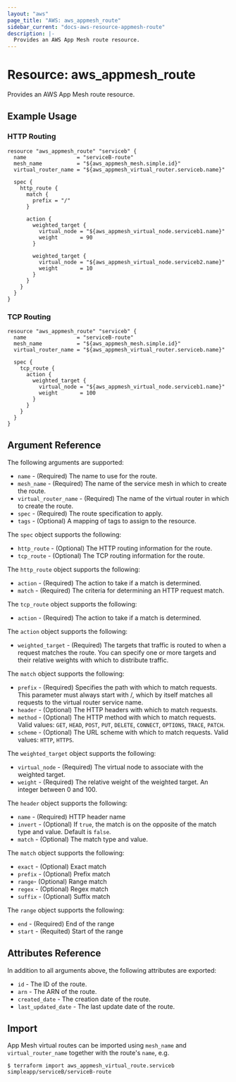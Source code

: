 ```yaml
---
layout: "aws"
page_title: "AWS: aws_appmesh_route"
sidebar_current: "docs-aws-resource-appmesh-route"
description: |-
  Provides an AWS App Mesh route resource.
---
```


# Resource: aws_appmesh_route

Provides an AWS App Mesh route resource.

## Example Usage

### HTTP Routing

```hcl
resource "aws_appmesh_route" "serviceb" {
  name                = "serviceB-route"
  mesh_name           = "${aws_appmesh_mesh.simple.id}"
  virtual_router_name = "${aws_appmesh_virtual_router.serviceb.name}"

  spec {
    http_route {
      match {
        prefix = "/"
      }

      action {
        weighted_target {
          virtual_node = "${aws_appmesh_virtual_node.serviceb1.name}"
          weight       = 90
        }

        weighted_target {
          virtual_node = "${aws_appmesh_virtual_node.serviceb2.name}"
          weight       = 10
        }
      }
    }
  }
}
```

### TCP Routing

```hcl
resource "aws_appmesh_route" "serviceb" {
  name                = "serviceB-route"
  mesh_name           = "${aws_appmesh_mesh.simple.id}"
  virtual_router_name = "${aws_appmesh_virtual_router.serviceb.name}"

  spec {
    tcp_route {
      action {
        weighted_target {
          virtual_node = "${aws_appmesh_virtual_node.serviceb1.name}"
          weight       = 100
        }
      }
    }
  }
}
```

## Argument Reference

The following arguments are supported:

* `name` - (Required) The name to use for the route.
* `mesh_name` - (Required) The name of the service mesh in which to create the route.
* `virtual_router_name` - (Required) The name of the virtual router in which to create the route.
* `spec` - (Required) The route specification to apply.
* `tags` - (Optional) A mapping of tags to assign to the resource.

The `spec` object supports the following:

* `http_route` - (Optional) The HTTP routing information for the route.
* `tcp_route` - (Optional) The TCP routing information for the route.

The `http_route` object supports the following:

* `action` - (Required) The action to take if a match is determined.
* `match` - (Required) The criteria for determining an HTTP request match.

The `tcp_route` object supports the following:

* `action` - (Required) The action to take if a match is determined.

The `action` object supports the following:

* `weighted_target` - (Required) The targets that traffic is routed to when a request matches the route.
You can specify one or more targets and their relative weights with which to distribute traffic.

The `match` object supports the following:

* `prefix` - (Required) Specifies the path with which to match requests.
This parameter must always start with /, which by itself matches all requests to the virtual router service name.
* `header` - (Optional) The HTTP headers with which to match requests.
* `method` - (Optional) The HTTP method with which to match requests. Valid values: `GET`, `HEAD`, `POST`, `PUT`, `DELETE`, `CONNECT`, `OPTIONS`, `TRACE`, `PATCH`.
* `scheme` - (Optional) The URL scheme with which to match requests. Valid values: `HTTP`, `HTTPS`.

The `weighted_target` object supports the following:

* `virtual_node` - (Required) The virtual node to associate with the weighted target.
* `weight` - (Required) The relative weight of the weighted target. An integer between 0 and 100.

The `header` object supports the following:

* `name` - (Required) HTTP header name
* `invert` - (Optional) If `true`, the match is on the opposite of the match type and value. Default is `false`.
* `match` - (Optional) The match type and value.

The `match` object supports the following:

* `exact` - (Optional) Exact match
* `prefix` - (Optional) Prefix match
* `range`- (Optional) Range match
* `regex` - (Optional) Regex match
* `suffix` - (Optional) Suffix match

The `range` object supports the following:

* `end` - (Required) End of the range
* `start` - (Requited) Start of the range

## Attributes Reference

In addition to all arguments above, the following attributes are exported:

* `id` - The ID of the route.
* `arn` - The ARN of the route.
* `created_date` - The creation date of the route.
* `last_updated_date` - The last update date of the route.

## Import

App Mesh virtual routes can be imported using `mesh_name` and `virtual_router_name` together with the route's `name`,
e.g.

```
$ terraform import aws_appmesh_virtual_route.serviceb simpleapp/serviceB/serviceB-route
```
